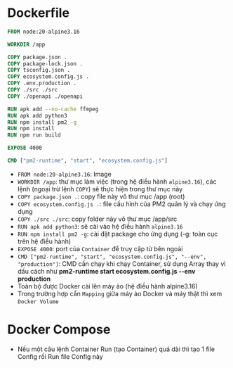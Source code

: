 # Dockerfile
```Dockerfile
FROM node:20-alpine3.16

WORKDIR /app

COPY package.json .
COPY package-lock.json .
COPY tsconfig.json .
COPY ecosystem.config.js .
COPY .env.production .
COPY ./src ./src
COPY ./openapi ./openapi

RUN apk add --no-cache ffmpeg
RUN apk add python3
RUN npm install pm2 -g
RUN npm install
RUN npm run build

EXPOSE 4000

CMD ["pm2-runtime", "start", "ecosystem.config.js"]
```
- `FROM node:20-alpine3.16`: Image
- `WORKDIR /app`: thư mục làm việc (trong hệ điều hành `alpine3.16`), các lệnh (ngoại trừ lệnh `COPY`) sẽ thực hiện trong thư mục này
- `COPY package.json .`: copy file này vô thư mục /app (root)
- `COPY ecosystem.config.js .`: file cấu hình của PM2 quản lý và chạy ứng dụng
- `COPY ./src ./src`: copy folder này vô thư mục /app/src
- `RUN apk add python3`: sẽ cài vào hệ điều hành `alpine3.16`
- `RUN npm install pm2 -g`: cài đặt package cho ứng dụng (-g: toàn cục trên hệ điều hành)
- `EXPOSE 4000`: port của `Container` để truy cập từ bên ngoài
- `CMD ["pm2-runtime", "start", "ecosystem.config.js", "--env", "production"]`: CMD cần chạy khi chạy Container, sử dụng Array thay vì dấu cách như **pm2-runtime start ecosystem.config.js --env production**
- Toàn bộ được Docker cài lên máy ảo (hệ điều hành alpine3.16)
- Trong trường hợp cần `Mapping` giữa máy ảo Docker và máy thật thì xem `Docker Volume`

# Docker Compose
- Nếu một câu lệnh Container Run (tạo Container) quá dài thì tạo 1 file Config rồi Run file Config này